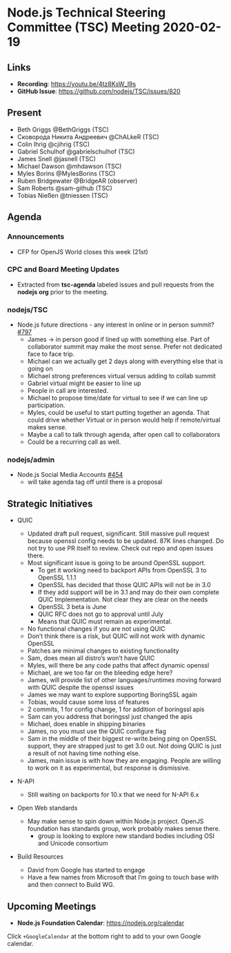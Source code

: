 ﻿# Node.js Technical Steering Committee (TSC) Meeting 2020-02-19


## Links


* **Recording**: https://youtu.be/4tz8KsW_l9s 
* **GitHub Issue**: https://github.com/nodejs/TSC/issues/820

## Present

* Beth Griggs @BethGriggs (TSC)
* Сковорода Никита Андреевич @ChALkeR (TSC)
* Colin Ihrig @cjihrig (TSC)
* Gabriel Schulhof @gabrielschulhof (TSC)
* James Snell @jasnell (TSC)
* Michael Dawson @mhdawson (TSC)
* Myles Borins @MylesBorins (TSC)
* Ruben Bridgewater @BridgeAR (observer)
* Sam Roberts @sam-github (TSC)
* Tobias Nießen @tniessen (TSC)


## Agenda


### Announcements


* CFP for OpenJS World closes this week (21st)


### CPC and Board Meeting Updates
 
* Extracted from **tsc-agenda** labeled issues and pull requests from the **nodejs org** prior to the meeting.



### nodejs/TSC


* Node.js future directions - any interest in online or in person summit? [#797](https://github.com/nodejs/TSC/issues/797)
  * James -> in person good if lined up with something else. Part of collaborator summit may
    make the most sense. Prefer not dedicated face to face trip.
  * Michael can we actually get 2 days along with everything else that is going on
  * Michael strong preferences virtual versus adding to collab summit
  * Gabriel virtual might be easier to line up
  * People in call are interested.  
  * Michael to propose time/date for virtual to see if we can line up participation.
  * Myles, could be useful to start putting together an agenda. That could drive whether 
    Virtual or in person would help if remote/virtual makes sense.
  * Maybe a call to talk through agenda, after open call to collaborators
  * Could be a recurring call as well.


### nodejs/admin

* Node.js Social Media Accounts [#454](https://github.com/nodejs/admin/issues/454)
  * will take agenda tag off until there is a proposal

## Strategic Initiatives

* QUIC
  * Updated draft pull request, significant. Still massive pull request because openssl config
    needs to be updated. 87K lines changed. Do not try to use PR itself to review. Check out
    repo and open issues there.  
  * Most significant issue is going to be around OpenSSL support. 
    * To get it working need to backport APIs from OpenSSL 3 to OpenSSL 1.1.1
    * OpenSSL has decided that those QUIC APIs will not be in 3.0
    * If they add support will be in 3.1 and may do their own complete QUIC
      Implementation. Not clear they are clear on the needs
    * OpenSSL 3 beta is June
    * QUIC RFC does not go to approval until July
    * Means that QUIC must remain as experimental.
  * No functional changes if you are not using QUIC
  * Don’t think there is a risk, but QUIC will not work with dynamic OpenSSL
  * Patches are minimal changes to existing functionality
  * Sam, does mean all distro’s won’t have QUIC
  * Myles, will there be any code paths that affect dynamic openssl
  * Michael, are we too far on the bleeding edge here?
  * James, will provide list of other languages/runtimes moving forward with QUIC
    despite the openssl issues
  * James we may want to explore supporting BoringSSL again
  * Tobias, would cause some loss of features
  * 2 commits, 1 for config change, 1 for addition of boringssl apis
  * Sam can you address that boringssl just changed the apis
  * Michael, does enable in shipping binaries
  * James, no you must use the QUIC configure flag
  * Sam in the middle of their biggest re-write.being ping on OpenSSL support, they
    are strapped just to get 3.0 out. Not doing QUIC is just a result of not having time
    nothing else.  
  * James, main issue is with how they are engaging.  People are willing to work on it
    as experimental, but response is dismissive.

* N-API
  * Still waiting on backports for 10.x  that we need for N-API 6.x

* Open Web standards
  * May make sense to spin down within Node.js project.  OpenJS foundation
    has standards group, work probably makes sense there.
    * group is looking to explore new standard bodies including OSI and Unicode consortium


* Build Resources
  * David from Google has started to engage
  * Have a few names from Microsoft that I’m going to touch base with and then connect to Build WG.

## Upcoming Meetings

* **Node.js Foundation Calendar**: https://nodejs.org/calendar


Click `+GoogleCalendar` at the bottom right to add to your own Google calendar.
